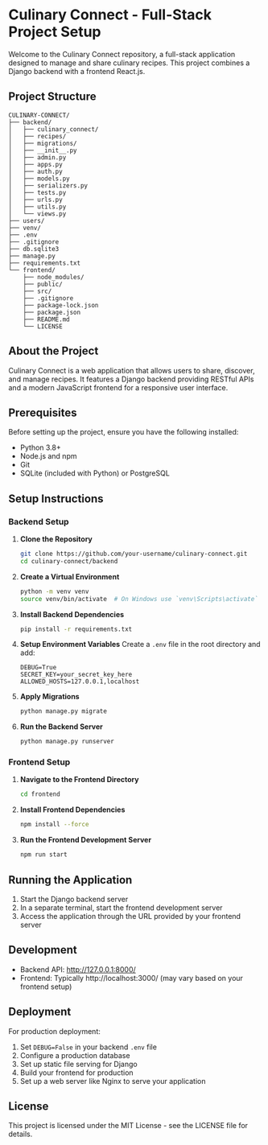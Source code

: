 # Culinary Connect - Full-Stack Project Setup

Welcome to the Culinary Connect repository, a full-stack application designed to manage and share culinary recipes. This project combines a Django backend with a frontend React.js.

## Project Structure

```
CULINARY-CONNECT/
├── backend/
│   ├── culinary_connect/
│   ├── recipes/
│   ├── migrations/
│   ├── __init__.py
│   ├── admin.py
│   ├── apps.py
│   ├── auth.py
│   ├── models.py
│   ├── serializers.py
│   ├── tests.py
│   ├── urls.py
│   ├── utils.py
│   └── views.py
├── users/
├── venv/
├── .env
├── .gitignore
├── db.sqlite3
├── manage.py
├── requirements.txt
└── frontend/
    ├── node_modules/
    ├── public/
    ├── src/
    ├── .gitignore
    ├── package-lock.json
    ├── package.json
    ├── README.md
    └── LICENSE
```

## About the Project

Culinary Connect is a web application that allows users to share, discover, and manage recipes. It features a Django backend providing RESTful APIs and a modern JavaScript frontend for a responsive user interface.

## Prerequisites

Before setting up the project, ensure you have the following installed:
- Python 3.8+
- Node.js and npm
- Git
- SQLite (included with Python) or PostgreSQL

## Setup Instructions

### Backend Setup

1. **Clone the Repository**
   ```bash
   git clone https://github.com/your-username/culinary-connect.git
   cd culinary-connect/backend
   ```

2. **Create a Virtual Environment**
   ```bash
   python -m venv venv
   source venv/bin/activate  # On Windows use `venv\Scripts\activate`
   ```

3. **Install Backend Dependencies**
   ```bash
   pip install -r requirements.txt
   ```

4. **Setup Environment Variables**
   Create a `.env` file in the root directory and add:
   ```
   DEBUG=True
   SECRET_KEY=your_secret_key_here
   ALLOWED_HOSTS=127.0.0.1,localhost
   ```

5. **Apply Migrations**
   ```bash
   python manage.py migrate
   ```

6. **Run the Backend Server**
   ```bash
   python manage.py runserver
   ```

### Frontend Setup

1. **Navigate to the Frontend Directory**
   ```bash
   cd frontend
   ```

2. **Install Frontend Dependencies**
   ```bash
   npm install --force
   ```

3. **Run the Frontend Development Server**
   ```bash
   npm run start 
   ```

## Running the Application

1. Start the Django backend server
2. In a separate terminal, start the frontend development server
3. Access the application through the URL provided by your frontend server

## Development

- Backend API: http://127.0.0.1:8000/
- Frontend: Typically http://localhost:3000/ (may vary based on your frontend setup)

## Deployment

For production deployment:
1. Set `DEBUG=False` in your backend `.env` file
2. Configure a production database
3. Set up static file serving for Django
4. Build your frontend for production
5. Set up a web server like Nginx to serve your application

## License

This project is licensed under the MIT License - see the LICENSE file for details.
